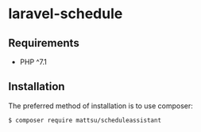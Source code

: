 # laravel-schedule

## Requirements

- PHP ^7.1


## Installation

The preferred method of installation is to use composer:

```bash
$ composer require mattsu/scheduleassistant
```
